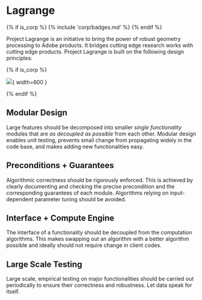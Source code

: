 # Lagrange

{% if is_corp %}
{% include 'corp/badges.md' %}
{% endif %}

Project Lagrange is an initiative to bring the power of robust geometry
processing to Adobe products. It bridges cutting edge research works with
cutting edge products. Project Lagrange is built on the following design
principles:

{% if is_corp %}

![](open/img/intro.png){ width=600 }

{% endif %}

## Modular Design

Large features should be decomposed into smaller _single functionality_ modules
that are _as decoupled as possible_ from each other.  Modular design enables
unit testing, prevents small change from propagating widely in the code base,
and makes adding new functionalities easy.

## Preconditions + Guarantees

Algorithmic correctness should be rigorously enforced.  This is achieved by
clearly documenting and checking the precise precondition and the corresponding
guarantees of each module.  Algorithms relying on input-dependent parameter
tuning should be avoided.

## Interface + Compute Engine

The interface of a functionality should be decoupled from the computation
algorithms.  This makes swapping out an algorithm with a better algorithm
possible and ideally should not require change in client codes.

## Large Scale Testing

Large scale, empirical testing on major functionalities should be carried out
periodically to ensure their correctness and robustness.  Let data speak for
itself.

